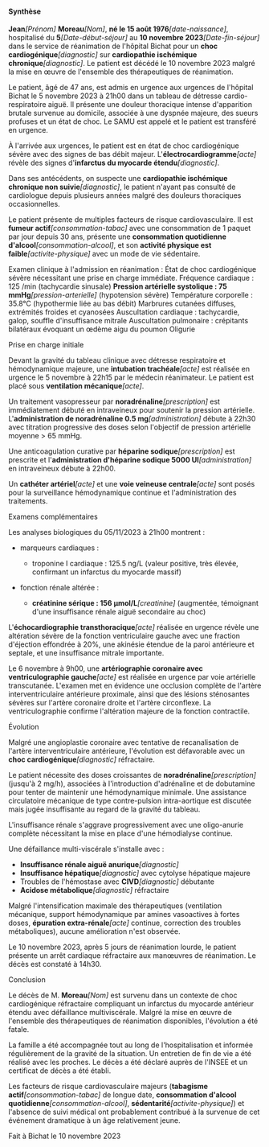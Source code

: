 #### Synthèse

**Jean**_[Prénom]_ **Moreau**_[Nom]_, **né le 15 août 1976**_[date-naissance]_, hospitalisé du **5**_[Date-début-séjour]_ au **10 novembre 2023**_[Date-fin-séjour]_ dans le service de réanimation de l'hôpital Bichat pour un **choc cardiogénique**_[diagnostic]_ sur **cardiopathie ischémique chronique**_[diagnostic]_. Le patient est décédé le 10 novembre 2023 malgré la mise en œuvre de l'ensemble des thérapeutiques de réanimation.

Le patient, âgé de 47 ans, est admis en urgence aux urgences de l'hôpital Bichat le 5 novembre 2023 à 21h00 dans un tableau de détresse cardio-respiratoire aiguë. Il présente une douleur thoracique intense d'apparition brutale survenue au domicile, associée à une dyspnée majeure, des sueurs profuses et un état de choc. Le SAMU est appelé et le patient est transféré en urgence.

À l'arrivée aux urgences, le patient est en état de choc cardiogénique sévère avec des signes de bas débit majeur. L'**électrocardiogramme**_[acte]_ révèle des signes d'**infarctus du myocarde étendu**_[diagnostic]_.

Dans ses antécédents, on suspecte une **cardiopathie ischémique chronique non suivie**_[diagnostic]_, le patient n'ayant pas consulté de cardiologue depuis plusieurs années malgré des douleurs thoraciques occasionnelles.

Le patient présente de multiples facteurs de risque cardiovasculaire. Il est **fumeur actif**_[consommation-tabac]_ avec une consommation de 1 paquet par jour depuis 30 ans, présente une **consommation quotidienne d'alcool**_[consommation-alcool]_, et son **activité physique est faible**_[activite-physique]_ avec un mode de vie sédentaire.

Examen clinique à l'admission en réanimation :
État de choc cardiogénique sévère nécessitant une prise en charge immédiate.
Fréquence cardiaque : 125 /min (tachycardie sinusale)
**Pression artérielle systolique : 75 mmHg**_[pression-arterielle]_ (hypotension sévère)
Température corporelle : 35.8°C (hypothermie liée au bas débit)
Marbrures cutanées diffuses, extrémités froides et cyanosées
Auscultation cardiaque : tachycardie, galop, souffle d'insuffisance mitrale
Auscultation pulmonaire : crépitants bilatéraux évoquant un œdème aigu du poumon
Oligurie

Prise en charge initiale

Devant la gravité du tableau clinique avec détresse respiratoire et hémodynamique majeure, une **intubation trachéale**_[acte]_ est réalisée en urgence le 5 novembre à 22h15 par le médecin réanimateur. Le patient est placé sous **ventilation mécanique**_[acte]_.

Un traitement vasopresseur par **noradrénaline**_[prescription]_ est immédiatement débuté en intraveineux pour soutenir la pression artérielle. L'**administration de noradrénaline 0.5 mg**_[administration]_ débute à 22h30 avec titration progressive des doses selon l'objectif de pression artérielle moyenne > 65 mmHg.

Une anticoagulation curative par **héparine sodique**_[prescription]_ est prescrite et l'**administration d'héparine sodique 5000 UI**_[administration]_ en intraveineux débute à 22h00.

Un **cathéter artériel**_[acte]_ et une **voie veineuse centrale**_[acte]_ sont posés pour la surveillance hémodynamique continue et l'administration des traitements.

Examens complémentaires

Les analyses biologiques du 05/11/2023 à 21h00 montrent :

- marqueurs cardiaques :
  - troponine I cardiaque : 125.5 ng/L (valeur positive, très élevée, confirmant un infarctus du myocarde massif)

- fonction rénale altérée :
  - **créatinine sérique : 156 µmol/L**_[creatinine]_ (augmentée, témoignant d'une insuffisance rénale aiguë secondaire au choc)

L'**échocardiographie transthoracique**_[acte]_ réalisée en urgence révèle une altération sévère de la fonction ventriculaire gauche avec une fraction d'éjection effondrée à 20%, une akinésie étendue de la paroi antérieure et septale, et une insuffisance mitrale importante.

Le 6 novembre à 9h00, une **artériographie coronaire avec ventriculographie gauche**_[acte]_ est réalisée en urgence par voie artérielle transcutanée. L'examen met en évidence une occlusion complète de l'artère interventriculaire antérieure proximale, ainsi que des lésions sténosantes sévères sur l'artère coronaire droite et l'artère circonflexe. La ventriculographie confirme l'altération majeure de la fonction contractile.

Évolution

Malgré une angioplastie coronaire avec tentative de recanalisation de l'artère interventriculaire antérieure, l'évolution est défavorable avec un **choc cardiogénique**_[diagnostic]_ réfractaire.

Le patient nécessite des doses croissantes de **noradrénaline**_[prescription]_ (jusqu'à 2 mg/h), associées à l'introduction d'adrénaline et de dobutamine pour tenter de maintenir une hémodynamique minimale. Une assistance circulatoire mécanique de type contre-pulsion intra-aortique est discutée mais jugée insuffisante au regard de la gravité du tableau.

L'insuffisance rénale s'aggrave progressivement avec une oligo-anurie complète nécessitant la mise en place d'une hémodialyse continue.

Une défaillance multi-viscérale s'installe avec :
- **Insuffisance rénale aiguë anurique**_[diagnostic]_
- **Insuffisance hépatique**_[diagnostic]_ avec cytolyse hépatique majeure
- Troubles de l'hémostase avec **CIVD**_[diagnostic]_ débutante
- **Acidose métabolique**_[diagnostic]_ réfractaire

Malgré l'intensification maximale des thérapeutiques (ventilation mécanique, support hémodynamique par amines vasoactives à fortes doses, **épuration extra-rénale**_[acte]_ continue, correction des troubles métaboliques), aucune amélioration n'est observée.

Le 10 novembre 2023, après 5 jours de réanimation lourde, le patient présente un arrêt cardiaque réfractaire aux manœuvres de réanimation. Le décès est constaté à 14h30.

Conclusion

Le décès de M. **Moreau**_[Nom]_ est survenu dans un contexte de choc cardiogénique réfractaire compliquant un infarctus du myocarde antérieur étendu avec défaillance multiviscérale. Malgré la mise en œuvre de l'ensemble des thérapeutiques de réanimation disponibles, l'évolution a été fatale.

La famille a été accompagnée tout au long de l'hospitalisation et informée régulièrement de la gravité de la situation. Un entretien de fin de vie a été réalisé avec les proches. Le décès a été déclaré auprès de l'INSEE et un certificat de décès a été établi.

Les facteurs de risque cardiovasculaire majeurs (**tabagisme actif**_[consommation-tabac]_ de longue date, **consommation d'alcool quotidienne**_[consommation-alcool]_, **sédentarité**_[activite-physique]_) et l'absence de suivi médical ont probablement contribué à la survenue de cet événement dramatique à un âge relativement jeune.

Fait à Bichat le 10 novembre 2023
